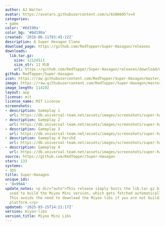 ```yaml
---
author: AJ Walter
avatar: https://avatars.githubusercontent.com/u/6108605?v=4
categories:
- game
color: '#6d190a'
color_bg: '#6d190a'
created: '2016-06-11T03:45:12Z'
description: A Super Hexagon Clone
download_page: https://github.com/RedTopper/Super-Haxagon/releases
downloads:
  lib.tar.gz:
    size: 12124511
    size_str: 11 MiB
    url: https://github.com/RedTopper/Super-Haxagon/releases/download/miyoo-libs/lib.tar.gz
github: RedTopper/Super-Haxagon
icon: https://raw.githubusercontent.com/RedTopper/Super-Haxagon/master/media/icon-3ds.png
image: https://raw.githubusercontent.com/RedTopper/Super-Haxagon/master/media/banner.png
image_length: 114192
layout: app
license: mit
license_name: MIT License
screenshots:
- description: Gameplay 1
  url: https://db.universal-team.net/assets/images/screenshots/super-haxagon/gameplay-1.png
- description: Gameplay 2
  url: https://db.universal-team.net/assets/images/screenshots/super-haxagon/gameplay-2.png
- description: Gameplay 3
  url: https://db.universal-team.net/assets/images/screenshots/super-haxagon/gameplay-3.png
- description: Gameplay 4 horihd
  url: https://db.universal-team.net/assets/images/screenshots/super-haxagon/gameplay-4-horihd.png
- description: Gameplay 4
  url: https://db.universal-team.net/assets/images/screenshots/super-haxagon/gameplay-4.png
source: https://github.com/RedTopper/Super-Haxagon
stars: 133
systems:
- 3DS
title: Super-Haxagon
unique_ids:
- '0x99AA'
update_notes: <p dir="auto">This release simply hosts the lib.tar.gz binary blob that's
  used to build the Miyoo Mini version, which gets fetched automatically in the Containerfile.
  This avoids the need to download the Miyoo libs if you are not building for that
  platform.</p>
updated: '2025-03-15T14:21:17Z'
version: miyoo-libs
version_title: Miyoo Mini Libs
---
```

